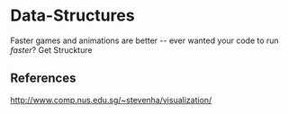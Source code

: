 Data-Structures
===============

Faster games and animations are better -- ever wanted your code to run _faster_?  Get Struckture 


## References

http://www.comp.nus.edu.sg/~stevenha/visualization/
